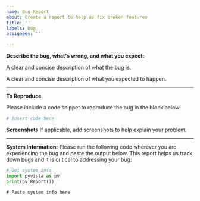```yaml
---
name: Bug Report
about: Create a report to help us fix broken features
title: ''
labels: bug
assignees: ''

---
```


**Describe the bug, what's wrong, and what you expect:**

A clear and concise description of what the bug is. 

A clear and concise description of what you expected to happen.

-----

**To Reproduce**

Please include a code snippet to reproduce the bug in the block below:

```py
# Insert code here

```

**Screenshots**
If applicable, add screenshots to help explain your problem.

-----

**System Information:**
 Please run the following code wherever you are experiencing the bug and paste the output below. This report helps us track down bugs and it is critical to addressing your bug:

```py
# Get system info
import pyvista as pv
print(pv.Report())
```

```txt
# Paste system info here

```
